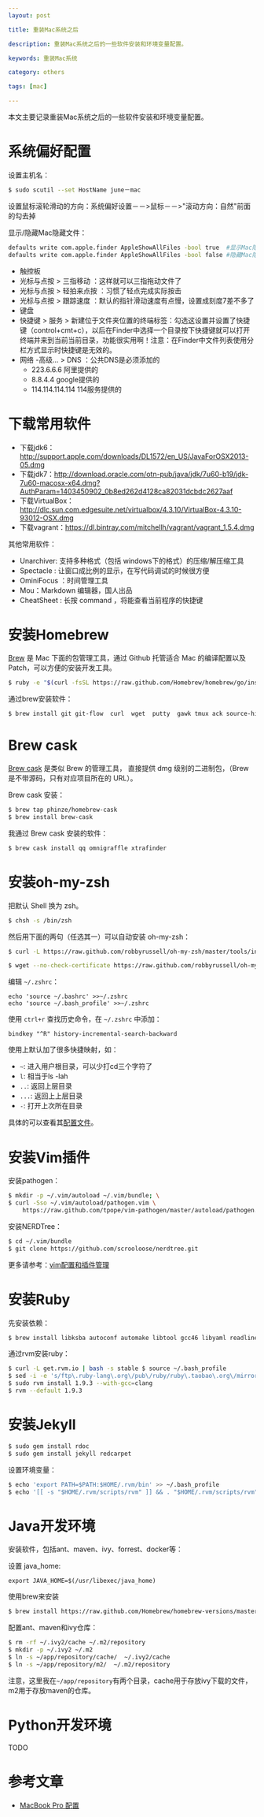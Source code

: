 ```yaml
---
layout: post

title: 重装Mac系统之后

description: 重装Mac系统之后的一些软件安装和环境变量配置。

keywords: 重装Mac系统

category: others

tags: [mac]

---
```



本文主要记录重装Mac系统之后的一些软件安装和环境变量配置。


# 系统偏好配置

设置主机名：

```bash
$ sudo scutil --set HostName june－mac
```

设置鼠标滚轮滑动的方向：系统偏好设置－－>鼠标－－>"滚动方向：自然"前面的勾去掉

显示/隐藏Mac隐藏文件：

```bash
defaults write com.apple.finder AppleShowAllFiles -bool true  #显示Mac隐藏文件的命令
defaults write com.apple.finder AppleShowAllFiles -bool false #隐藏Mac隐藏文件的命令
```

- 触控板
 - 光标与点按 > 三指移动 ：这样就可以三指拖动文件了
 - 光标与点按 > 轻拍来点按 ：习惯了轻点完成实际按击
 - 光标与点按 > 跟踪速度 ：默认的指针滑动速度有点慢，设置成刻度7差不多了 
- 键盘
 - 快捷键 > 服务 > 新建位于文件夹位置的终端标签：勾选这设置并设置了快捷键（control+cmt+c），以后在Finder中选择一个目录按下快捷键就可以打开终端并来到当前当前目录，功能很实用啊！注意：在Finder中文件列表使用分栏方式显示时快捷键是无效的。
- 网络
 -高级... > DNS ：公共DNS是必须添加的
  - 223.6.6.6 阿里提供的
  - 8.8.4.4 google提供的
  - 114.114.114.114 114服务提供的

# 下载常用软件

- 下载jdk6：<http://support.apple.com/downloads/DL1572/en_US/JavaForOSX2013-05.dmg>
- 下载jdk7：<http://download.oracle.com/otn-pub/java/jdk/7u60-b19/jdk-7u60-macosx-x64.dmg?AuthParam=1403450902_0b8ed262d4128ca82031dcbdc2627aaf>
- 下载VirtualBox：<http://dlc.sun.com.edgesuite.net/virtualbox/4.3.10/VirtualBox-4.3.10-93012-OSX.dmg>
- 下载vagrant：<https://dl.bintray.com/mitchellh/vagrant/vagrant_1.5.4.dmg>

其他常用软件：

- Unarchiver: 支持多种格式（包括 windows下的格式）的压缩/解压缩工具
- Spectacle : 让窗口成比例的显示，在写代码调试的时候很方便
- OminiFocus ：时间管理工具
- Mou：Markdown 编辑器，国人出品
- CheatSheet : 长按 command ，将能查看当前程序的快捷键

# 安装Homebrew

[Brew](http://brew.sh/) 是 Mac 下面的包管理工具，通过 Github 托管适合 Mac 的编译配置以及 Patch，可以方便的安装开发工具。

```bash
$ ruby -e "$(curl -fsSL https://raw.github.com/Homebrew/homebrew/go/install)"
```

通过brew安装软件：

```bash
$ brew install git git-flow  curl  wget  putty  gawk tmux ack source-highlight aria2 dos2unix nmap iotop htop  ctags readline
```

# Brew cask

[Brew cask](https://github.com/phinze/homebrew-cask) 是类似 Brew 的管理工具， 直接提供 dmg 级别的二进制包，（Brew 是不带源码，只有对应项目所在的 URL）。

Brew cask 安装：

```bash
$ brew tap phinze/homebrew-cask
$ brew install brew-cask
```

我通过 Brew cask 安装的软件：

```bash
$ brew cask install qq omnigraffle xtrafinder
```

# 安装oh-my-zsh

把默认 Shell 换为 zsh。

```bash
$ chsh -s /bin/zsh
```

然后用下面的两句（任选其一）可以自动安装 oh-my-zsh：

```bash
$ curl -L https://raw.github.com/robbyrussell/oh-my-zsh/master/tools/install.sh | sh
```

```bash
$ wget --no-check-certificate https://raw.github.com/robbyrussell/oh-my-zsh/master/tools/install.sh -O - | sh
```

编辑 `~/.zshrc`：

```
echo 'source ~/.bashrc' >>~/.zshrc
echo 'source ~/.bash_profile' >>~/.zshrc
```

使用 `ctrl+r` 查找历史命令，在 `~/.zshrc` 中添加：

```
bindkey "^R" history-incremental-search-backward
```

使用上默认加了很多快捷映射，如：

- `~`: 进入用户根目录，可以少打cd三个字符了
- `l`: 相当于ls -lah
- `..`: 返回上层目录
- `...`: 返回上上层目录
- `-`: 打开上次所在目录

具体的可以查看其[配置文件](https://github.com/robbyrussell/oh-my-zsh/blob/master/lib/aliases.zsh)。

# 安装Vim插件
安装pathogen：

```bash
$ mkdir -p ~/.vim/autoload ~/.vim/bundle; \
$ curl -Sso ~/.vim/autoload/pathogen.vim \
    https://raw.github.com/tpope/vim-pathogen/master/autoload/pathogen.vim
```

安装NERDTree：

```bash
$ cd ~/.vim/bundle
$ git clone https://github.com/scrooloose/nerdtree.git
```

更多请参考：[vim配置和插件管理](/2014/01/14/vim-config-and-plugins/)

# 安装Ruby

先安装依赖：

```bash
$ brew install libksba autoconf automake libtool gcc46 libyaml readline
```
通过rvm安装ruby：

```bash
$ curl -L get.rvm.io | bash -s stable $ source ~/.bash_profile
$ sed -i -e 's/ftp\.ruby-lang\.org\/pub\/ruby/ruby\.taobao\.org\/mirrors\/ruby/g' ~/.rvm/config/db
$ sudo rvm install 1.9.3 --with-gcc=clang
$ rvm --default 1.9.3
```

# 安装Jekyll

```bash
$ sudo gem install rdoc
$ sudo gem install jekyll redcarpet
```

设置环境变量：

```bash
$ echo 'export PATH=$PATH:$HOME/.rvm/bin' >> ~/.bash_profile
$ echo '[[ -s "$HOME/.rvm/scripts/rvm" ]] && . "$HOME/.rvm/scripts/rvm"' >> ~/.bash_profile
```

# Java开发环境

安装软件，包括ant、maven、ivy、forrest、docker等：

设置 java_home:

```
export JAVA_HOME=$(/usr/libexec/java_home)
```

使用brew来安装

```bash
$ brew install https://raw.github.com/Homebrew/homebrew-versions/master/maven30.rb ant ivy apache-forrest docker 
```

配置ant、maven和ivy仓库：

```bash
$ rm -rf ~/.ivy2/cache ~/.m2/repository
$ mkdir -p ~/.ivy2 ~/.m2
$ ln -s ~/app/repository/cache/  ~/.ivy2/cache
$ ln -s ~/app/repository/m2/  ~/.m2/repository
```

注意，这里我在`~/app/repository`有两个目录，cache用于存放ivy下载的文件，m2用于存放maven的仓库。

# Python开发环境
TODO

# 参考文章

- [MacBook Pro 配置](http://nootn.com/blog/archives/87/)
